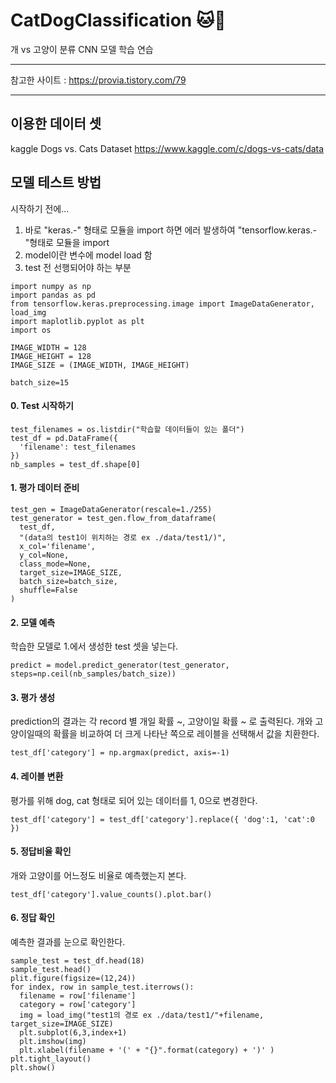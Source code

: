 # CatDogClassification :cat::dog:
개 vs 고양이 분류 CNN 모델 학습 연습

***
참고한 사이트 : <https://provia.tistory.com/79>
***

## 이용한 데이터 셋

kaggle Dogs vs. Cats Dataset
<https://www.kaggle.com/c/dogs-vs-cats/data>


## 모델 테스트 방법

시작하기 전에...
1. 바로 "keras.-" 형태로 모듈을 import 하면 에러 발생하여 "tensorflow.keras.-"형태로 모듈을 import
2. model이란 변수에 model load 함
3. test 전 선행되어야 하는 부분
~~~
import numpy as np
import pandas as pd
from tensorflow.keras.preprocessing.image import ImageDataGenerator, load_img
import maplotlib.pyplot as plt
import os

IMAGE_WIDTH = 128
IMAGE_HEIGHT = 128
IMAGE_SIZE = (IMAGE_WIDTH, IMAGE_HEIGHT)

batch_size=15

~~~

#### 0. Test 시작하기
~~~
test_filenames = os.listdir("학습할 데이터들이 있는 폴더")
test_df = pd.DataFrame({
  'filename': test_filenames
})
nb_samples = test_df.shape[0]
~~~

#### 1. 평가 데이터 준비
~~~
test_gen = ImageDataGenerator(rescale=1./255)
test_generator = test_gen.flow_from_dataframe(
  test_df,
  "(data의 test1이 위치하는 경로 ex ./data/test1/)",
  x_col='filename',
  y_col=None,
  class_mode=None,
  target_size=IMAGE_SIZE,
  batch_size=batch_size,
  shuffle=False
)
~~~

#### 2. 모델 예측
학습한 모델로 1.에서 생성한 test 셋을 넣는다.
~~~
predict = model.predict_generator(test_generator, steps=np.ceil(nb_samples/batch_size))
~~~

#### 3. 평가 생성
prediction의 결과는 각 record 별 개일 확률 ~, 고양이일 확률 ~ 로 출력된다.
개와 고양이일때의 확률을 비교하여 더 크게 나타난 쪽으로 레이블을 선택해서 값을 치환한다.
~~~
test_df['category'] = np.argmax(predict, axis=-1)
~~~

#### 4. 레이블 변환
평가를 위해 dog, cat 형태로 되어 있는 데이터를 1, 0으로 변경한다.
~~~
test_df['category'] = test_df['category'].replace({ 'dog':1, 'cat':0 })
~~~

#### 5. 정답비율 확인
개와 고양이를 어느정도 비율로 예측했는지 본다.
~~~
test_df['category'].value_counts().plot.bar()
~~~

#### 6. 정답 확인
예측한 결과를 눈으로 확인한다.
~~~
sample_test = test_df.head(18)
sample_test.head()
plit.figure(figsize=(12,24))
for index, row in sample_test.iterrows():
  filename = row['filename']
  category = row['category']
  img = load_img("test1의 경로 ex ./data/test1/"+filename, target_size=IMAGE_SIZE)
  plt.subplot(6,3,index+1)
  plt.imshow(img)
  plt.xlabel(filename + '(' + "{}".format(category) + ')' )
plt.tight_layout()
plt.show()
~~~
